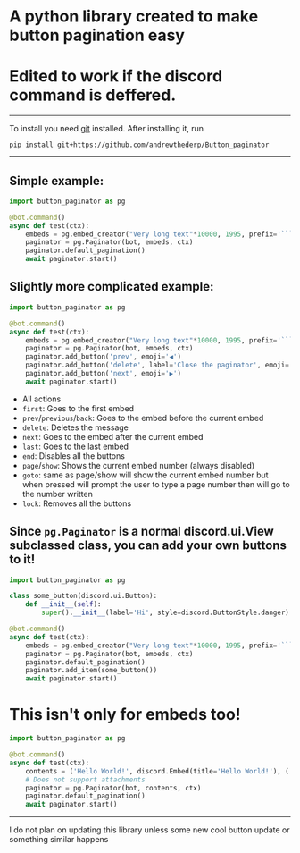 # A python library created to make button pagination easy
# Edited to work if the discord command is deffered.

---

To install you need [git](https://git-scm.com/downloads) installed. After installing it, run

```shell
pip install git+https://github.com/andrewthederp/Button_paginator
```

---

## Simple example:
```py
import button_paginator as pg

@bot.command()
async def test(ctx):
	embeds = pg.embed_creator("Very long text"*10000, 1995, prefix='```\n', suffix='\n```')
	paginator = pg.Paginator(bot, embeds, ctx)
	paginator.default_pagination()
	await paginator.start()
```

## Slightly more complicated example:
```py
import button_paginator as pg

@bot.command()
async def test(ctx):
	embeds = pg.embed_creator("Very long text"*10000, 1995, prefix='```\n', suffix='\n```')
	paginator = pg.Paginator(bot, embeds, ctx)
	paginator.add_button('prev', emoji='◀')
	paginator.add_button('delete', label='Close the paginator', emoji='⏹')
	paginator.add_button('next', emoji='▶')
	await paginator.start()
```

- All actions
 - `first`: Goes to the first embed
 - `prev`/`previous`/`back`: Goes to the embed before the current embed
 - `delete`: Deletes the message
 - `next`: Goes to the embed after the current embed
 - `last`: Goes to the last embed
 - `end`: Disables all the buttons
 - `page`/`show`: Shows the current embed number (always disabled)
 - `goto`: same as page/show will show the current embed number but when pressed will prompt the user to type a page number then will go to the number written
 - `lock`: Removes all the buttons

## Since `pg.Paginator` is a normal discord.ui.View subclassed class, you can add your own buttons to it!
```py
import button_paginator as pg

class some_button(discord.ui.Button):
	def __init__(self):
		super().__init__(label='Hi', style=discord.ButtonStyle.danger)

@bot.command()
async def test(ctx):
	embeds = pg.embed_creator("Very long text"*10000, 1995, prefix='```\n', suffix='\n```')
	paginator = pg.Paginator(bot, embeds, ctx)
	paginator.default_pagination()
	paginator.add_item(some_button())
	await paginator.start()
```

# This isn't only for embeds too!
```py
import button_paginator as pg

@bot.command()
async def test(ctx):
	contents = ('Hello World!', discord.Embed(title='Hello World!'), ('Hello World!', discord.Embed(title="Hello World!")))
	# Does not support attachments
	paginator = pg.Paginator(bot, contents, ctx)
	paginator.default_pagination()
	await paginator.start()
```

---

I do not plan on updating this library unless some new cool button update or something similar happens
